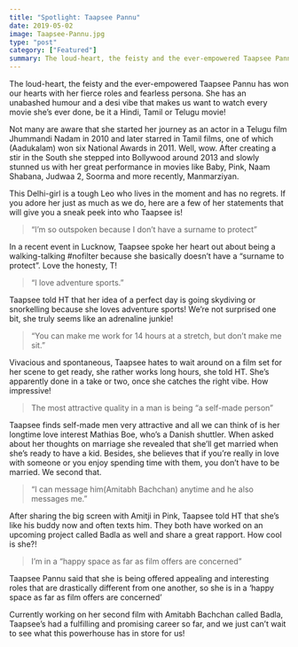 ```yaml
---
title: "Spotlight: Taapsee Pannu"
date: 2019-05-02
image: Taapsee-Pannu.jpg
type: "post"
category: ["Featured"]
summary: The loud-heart, the feisty and the ever-empowered Taapsee Pannu has won our hearts with her fierce roles and fearless persona.
---
```


The loud-heart, the feisty and the ever-empowered Taapsee Pannu has won our hearts with her fierce roles and fearless persona. She has an unabashed humour and a desi vibe that makes us want to watch every movie she’s ever done, be it a Hindi, Tamil or Telugu movie!

Not many are aware that she started her journey as an actor in a Telugu film Jhummandi Nadam in 2010 and later starred in Tamil films, one of which (Aadukalam) won six National Awards in 2011. Well, wow. After creating a stir in the South she stepped into Bollywood around 2013 and slowly stunned us with her great performance in movies like Baby, Pink, Naam Shabana, Judwaa 2, Soorma and more recently, Manmarziyan.

This Delhi-girl is a tough Leo who lives in the moment and has no regrets. If you adore her just as much as we do, here are a few of her statements that will give you a sneak peek into who Taapsee is!

<blockquote>“I’m so outspoken because I don’t have a surname to protect”</blockquote>

In a recent event in Lucknow, Taapsee spoke her heart out about being a walking-talking #nofilter because she basically doesn’t have a “surname to protect”. Love the honesty, T!

<blockquote>“I love adventure sports.”</blockquote>

Taapsee told HT that her idea of a perfect day is going skydiving or snorkelling because she loves adventure sports! We’re not surprised one bit, she truly seems like an adrenaline junkie!

<blockquote>“You can make me work for 14 hours at a stretch, but don’t make me sit.”</blockquote>

Vivacious and spontaneous, Taapsee hates to wait around on a film set for her scene to get ready, she rather works long hours, she told HT. She’s apparently done in a take or two, once she catches the right vibe. How impressive!

<blockquote>The most attractive quality in a man is being “a self-made person”</blockquote>

Taapsee finds self-made men very attractive and all we can think of is her longtime love interest Mathias Boe, who’s a Danish shuttler. When asked about her thoughts on marriage she revealed that she’ll get married when she’s ready to have a kid. Besides, she believes that if you’re really in love with someone or you enjoy spending time with them, you don’t have to be married. We second that.

<blockquote>“I can message him(Amitabh Bachchan) anytime and he also messages me.”</blockquote>

After sharing the big screen with Amitji in Pink, Taapsee told HT that she’s like his buddy now and often texts him. They both have worked on an upcoming project called Badla as well and share a great rapport. How cool is she?!

<blockquote>I’m in a “happy space as far as film offers are concerned”</blockquote>

Taapsee Pannu said that she is being offered appealing and interesting roles that are drastically different from one another, so she is in a ‘happy space as far as film offers are concerned’

Currently working on her second film with Amitabh Bachchan called Badla, Taapsee’s had a fulfilling and promising career so far, and we just can’t wait to see what this powerhouse has in store for us!
